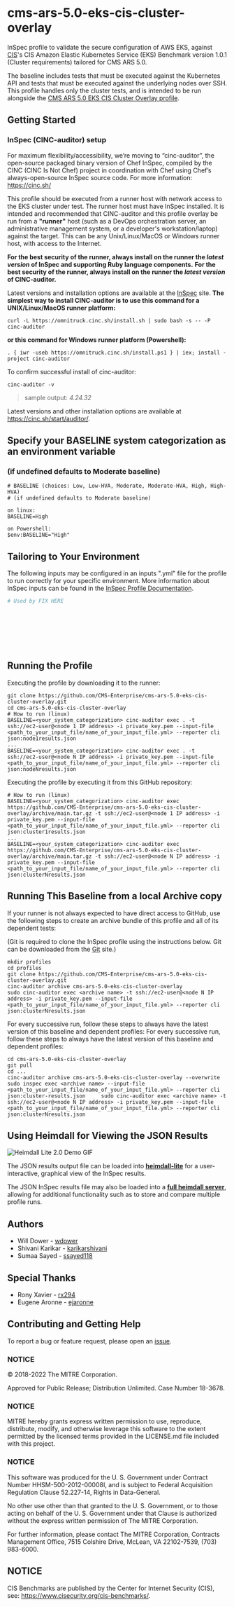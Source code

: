 # cms-ars-5.0-eks-cis-cluster-overlay

InSpec profile to validate the secure configuration of AWS EKS, against [CIS](https://www.cisecurity.org/cis-benchmarks/)'s CIS Amazon Elastic Kubernetes Service (EKS) Benchmark version 1.0.1 (Cluster requirements) tailored for CMS ARS 5.0.

The baseline includes tests that must be executed against the Kubernetes API and tests that must be executed against the underlying nodes over SSH. This profile handles only the cluster tests, and is intended to be run alongside the [CMS ARS 5.0 EKS CIS Cluster Overlay profile](https://github.com/CMS-Enterprise/cms-ars-5.0-eks-cis-cluster-overlay).

## Getting Started  
### InSpec (CINC-auditor) setup
For maximum flexibility/accessibility, we’re moving to “cinc-auditor”, the open-source packaged binary version of Chef InSpec, compiled by the CINC (CINC Is Not Chef) project in coordination with Chef using Chef’s always-open-source InSpec source code. For more information: https://cinc.sh/

This profile should be executed from a runner host with network access to the EKS cluster under test. The runner host must have InSpec installed. It is intended and recommended that CINC-auditor and this profile overlay be run from a __"runner"__ host (such as a DevOps orchestration server, an administrative management system, or a developer's workstation/laptop) against the target. This can be any Unix/Linux/MacOS or Windows runner host, with access to the Internet.

**For the best security of the runner, always install on the runner the _latest version_ of InSpec and supporting Ruby language components.**		__For the best security of the runner, always install on the runner the _latest version_ of CINC-auditor.__ 

Latest versions and installation options are available at the [InSpec](http://inspec.io/) site.		__The simplest way to install CINC-auditor is to use this command for a UNIX/Linux/MacOS runner platform:__
```
curl -L https://omnitruck.cinc.sh/install.sh | sudo bash -s -- -P cinc-auditor
```

__or this command for Windows runner platform (Powershell):__
```
. { iwr -useb https://omnitruck.cinc.sh/install.ps1 } | iex; install -project cinc-auditor
```
To confirm successful install of cinc-auditor:
```
cinc-auditor -v
```
> sample output:  _4.24.32_

Latest versions and other installation options are available at https://cinc.sh/start/auditor/.

## Specify your BASELINE system categorization as an environment variable
### (if undefined defaults to Moderate baseline)

```
# BASELINE (choices: Low, Low-HVA, Moderate, Moderate-HVA, High, High-HVA)
# (if undefined defaults to Moderate baseline)

on linux:
BASELINE=High

on Powershell:
$env:BASELINE="High"
```
## Tailoring to Your Environment
The following inputs may be configured in an inputs ".yml" file for the profile to run correctly for your specific environment. More information about InSpec inputs can be found in the [InSpec Profile Documentation](https://www.inspec.io/docs/reference/profiles/).		


```yaml	
# Used by FIX HERE









```

## Running the Profile

Executing the profile by downloading it to the runner:

```	
git clone https://github.com/CMS-Enterprise/cms-ars-5.0-eks-cis-cluster-overlay.git
cd cms-ars-5.0-eks-cis-cluster-overlay
# How to run (linux)
BASELINE=<your_system_categorization> cinc-auditor exec . -t ssh://ec2-user@<node 1 IP address> -i private_key.pem --input-file <path_to_your_input_file/name_of_your_input_file.yml> --reporter cli json:node1results.json
...
BASELINE=<your_system_categorization> cinc-auditor exec . -t ssh://ec2-user@<node N IP address> -i private_key.pem --input-file <path_to_your_input_file/name_of_your_input_file.yml> --reporter cli json:nodeNresults.json
```

Executing the profile by executing it from this GitHub repository:

```
# How to run (linux)
BASELINE=<your_system_categorization> cinc-auditor exec https://github.com/CMS-Enterprise/cms-ars-5.0-eks-cis-cluster-overlay/archive/main.tar.gz -t ssh://ec2-user@<node 1 IP address> -i private_key.pem --input-file <path_to_your_input_file/name_of_your_input_file.yml> --reporter cli json:cluster1results.json
...
BASELINE=<your_system_categorization> cinc-auditor exec https://github.com/CMS-Enterprise/cms-ars-5.0-eks-cis-cluster-overlay/archive/main.tar.gz -t ssh://ec2-user@<node N IP address> -i private_key.pem --input-file <path_to_your_input_file/name_of_your_input_file.yml> --reporter cli json:clusterNresults.json
```

## Running This Baseline from a local Archive copy

If your runner is not always expected to have direct access to GitHub, use the following steps to create an archive bundle of this profile and all of its dependent tests:

(Git is required to clone the InSpec profile using the instructions below. Git can be downloaded from the [Git](https://git-scm.com/book/en/v2/Getting-Started-Installing-Git) site.)	

```
mkdir profiles
cd profiles
git clone https://github.com/CMS-Enterprise/cms-ars-5.0-eks-cis-cluster-overlay.git
cinc-auditor archive cms-ars-5.0-eks-cis-cluster-overlay
sudo cinc-auditor exec <archive name> -t ssh://ec2-user@<node N IP address> -i private_key.pem --input-file <path_to_your_input_file/name_of_your_input_file.yml> --reporter cli json:clusterNresults.json
```

For every successive run, follow these steps to always have the latest version of this baseline and dependent profiles:		For every successive run, follow these steps to always have the latest version of this baseline and dependent profiles:

```
cd cms-ars-5.0-eks-cis-cluster-overlay
git pull
cd ...
cinc-auditor archive cms-ars-5.0-eks-cis-cluster-overlay --overwrite
sudo inspec exec <archive name> --input-file <path_to_your_input_file/name_of_your_input_file.yml> --reporter cli json:cluster-results.json		sudo cinc-auditor exec <archive name> -t ssh://ec2-user@<node N IP address> -i private_key.pem --input-file <path_to_your_input_file/name_of_your_input_file.yml> --reporter cli json:clusterNresults.json
```

## Using Heimdall for Viewing the JSON Results

![Heimdall Lite 2.0 Demo GIF](https://github.com/mitre/heimdall2/blob/master/apps/frontend/public/heimdall-lite-2.0-demo-5fps.gif)

The JSON results output file can be loaded into **[heimdall-lite](https://heimdall-lite.cms.gov/)** for a user-interactive, graphical view of the InSpec results.	

The JSON InSpec results file may also be loaded into a **[full heimdall server](https://github.com/mitre/heimdall2)**, allowing for additional functionality such as to store and compare multiple profile runs.		

## Authors

- Will Dower - [wdower](https://github.com/wdower)
- Shivani Karikar - [karikarshivani](https://github.com/karikarshivani)
- Sumaa Sayed - [ssayed118](https://github.com/ssayed118)

## Special Thanks
- Rony Xavier - [rx294](https://github.com/rx294)
- Eugene Aronne - [ejaronne](https://github.com/ejaronne)

## Contributing and Getting Help
To report a bug or feature request, please open an [issue](https://github.com/CMS-Enterprise/cms-ars-5.0-eks-cis-cluster-overlay/issues/new).

### NOTICE

© 2018-2022 The MITRE Corporation.

Approved for Public Release; Distribution Unlimited. Case Number 18-3678.

### NOTICE		

MITRE hereby grants express written permission to use, reproduce, distribute, modify, and otherwise leverage this software to the extent permitted by the licensed terms provided in the LICENSE.md file included with this project.

### NOTICE
This software was produced for the U. S. Government under Contract Number HHSM-500-2012-00008I, and is subject to Federal Acquisition Regulation Clause 52.227-14, Rights in Data-General.

No other use other than that granted to the U. S. Government, or to those acting on behalf of the U. S. Government under that Clause is authorized without the express written permission of The MITRE Corporation.		

For further information, please contact The MITRE Corporation, Contracts Management Office, 7515 Colshire Drive, McLean, VA 22102-7539, (703) 983-6000.

## NOTICE

CIS Benchmarks are published by the Center for Internet Security (CIS), see: https://www.cisecurity.org/cis-benchmarks/.
